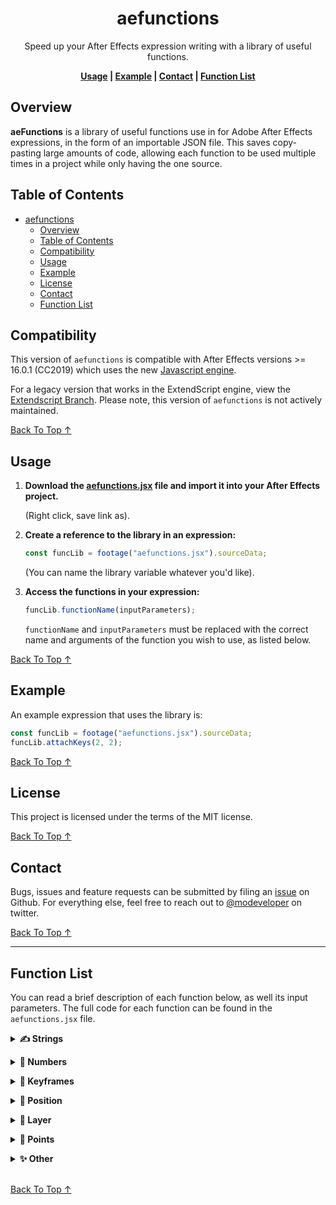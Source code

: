 <!-- Links -->
[Back To Top ↑]: #aefunctions

<div align="center">

# aefunctions

Speed up your After Effects expression writing with a library of useful functions.

**[Usage](#usage) | [Example](#example) | [Contact](#contact) | [Function List](#function-list)**

</div>

## Overview

**aeFunctions** is a library of useful functions use in for Adobe After Effects expressions, in the form of an importable JSON file. This saves copy-pasting large amounts of code, allowing each function to be used multiple times in a project while only having the one source.

## Table of Contents

- [aefunctions](#aefunctions)
  - [Overview](#overview)
  - [Table of Contents](#table-of-contents)
  - [Compatibility](#compatibility)
  - [Usage](#usage)
  - [Example](#example)
  - [License](#license)
  - [Contact](#contact)
  - [Function List](#function-list)

## Compatibility

This version of `aefunctions` is compatible with After Effects versions >= 16.0.1 (CC2019) which uses the new [Javascript engine](https://helpx.adobe.com/after-effects/using/expression-language-reference.html).

For a legacy version that works in the ExtendScript engine, view the [Extendscript Branch](https://github.com/motiondeveloper/aefunctions/tree/extendscript). Please note, this version of `aefunctions` is not actively maintained.

[Back To Top ↑]

## Usage

1. **Download the [aefunctions.jsx](https://raw.githubusercontent.com/timhaywood/aeFunctions/master/aefunctions.jsx) file and import it into your After Effects project.**

   (Right click, save link as).

2. **Create a reference to the library in an expression:**

   ```javascript
   const funcLib = footage("aefunctions.jsx").sourceData;
   ```

   (You can name the library variable whatever you'd like).

3. **Access the functions in your expression:**

    ```javascript
    funcLib.functionName(inputParameters);
    ```

    `functionName` and `inputParameters` must be replaced with the correct name and arguments of the function you wish to use, as listed below.

[Back To Top ↑]

## Example

   An example expression that uses the library is:

   ```javascript
   const funcLib = footage("aefunctions.jsx").sourceData;
   funcLib.attachKeys(2, 2);
   ```

[Back To Top ↑]

## License

This project is licensed under the terms of the MIT license.

[Back To Top ↑]

## Contact

Bugs, issues and feature requests can be submitted by filing an [issue](https://github.com/motiondeveloper/ekeys/issues) on Github. For everything else, feel free to reach out to [@modeveloper](https://twitter.com/modeveloper) on twitter.

[Back To Top ↑]

----------

## Function List

You can read a brief description of each function below, as well its input parameters. The full code for each function can be found in the `aefunctions.jsx` file.

**<details><summary>✍️ Strings</summary>**

- **textCount**

  ```javascript
  textCount(sourceText, type);
  ```

  Returns the number of words, lines or characters in a string. Takes a string and the type of count, either `"word"`,`"line"` or `"char"`. If no count type is specified, a default of `"word"` is used.

- **cleanLines**

  ```javascript
  cleanString(string, maxLines, maxCharacters);
  ```

  Limits the maximum number of lines, as well as performing the following actions on each line:

  - Limiting the number of characters
  - Removing leading and trailing whitespace

- **textLayerIsEmpty**

  ```javascript
  textLayerIsEmpty(layer);
  ```

  Returns true is the `sourceText` property of a layer is empty, or false otherwise.

- **textLayersAreAllEmpty**

  ```javascript
  textLayersAreAllEmpty(layers);
  ```

  Returns true if all the text layers in an array have an empty `sourceText` property.

- **getNonEmptyTextLayers**

  ```javascript
  getLastNonEmptyTextLayer(layers);
  ```

  Filters out the text layers in an array that have empty `sourceText` properties.

- **textLayersAreAllEmpty**

  ```javascript
  textLayersAreAllEmpty(layers);
  ```

  Returns `true` if the text layers in a given are all empty, otherwise returns `true`.

</details>

**<details><summary>🧮 Numbers</summary>**

- **padNumber**

  ```javascript
  padNumber(num, length);
  ```

  Adds leading zeros to a number, up to a specified total length.

- **commaNum**

  ```javascript
  commaNum(num);
  ```

  Rounds and adds commas to a number (e.g. "100,000,000). Original function courtesy of Dan Ebberts.

- **countdown**

  ```javascript
  countdown(length, speed);
  ```

  Returns an string in the format `minutes:seconds`, counting down to zero from a specified number of seconds. An optional `speed` value can be given to mofify the countdown rate (defaults to `1`).

</details>

**<details><summary>🔹 Keyframes</summary>**

- **attachKeys**

  ```javascript
  attachKeys(inKeys, outKeys);
  ```

  Attaches a specified number of keyframes to the in and out point of a layer, so you can trim the layer and your keyframed animation will follow. Takes the number of in and out keyframes to attach as input.

- **bounceKeys**

  ```javascript
  bounceKeys(amp, freq, decay, keyMin, keyMax);
  ```

  Adds a bounce effect to the keyframes within a specified range. Somewhat untested.
  Adapted from [Danny Jenkins' bounce script](http://dannyjenkins.com.au/After-Effects-Expressions).

- **keyframesToArray**

  ```javascript
  keyframesToArray();
  ```

  Returns an array of keyframes, where each element is an object with `.time` and `.value` properties. Takes no inputs.

</details>

**<details><summary>📌 Position</summary>**

- **isometricPosition**

  ```javascript
  isometricPosition(pointControl, offset);
  ```

  Takes a set of 2D coordinates from a point control effect and returns isometric positions. Takes the name of the point control and an offset array as input.

- **circularMotion**

  ```javascript
  circularMotion(radius, revolutionTime, startAngle);
  ```

  Returns an animated, 2 dimensional value that moves in a circle according to a given `radius`, `revolutionTime` (time to complete one revolution), and `startAngle`.

- **circularPosition**

  ```javascript
  circularPosition(radius, angle);
  ```

  Returns a position along a circle according to a given `radius` and `angle`.

</details>

**<details><summary>🥞 Layer</summary>**

- **layersToLayerNames**

  ```javascript
  layersToLayerNames(layers);
  ```

  Returns an array of the names of all the layers in a given array.

- **layerNamesToLayers**

  ```javascript
  layerNamesToLayers(layersNames);
  ```

  Given an array of layer names, it returns an array of their perspective layers.

- **layerBoundsPath**

  ```javascript
  layerBoundsPath(buffer, sourceLayer, extend, sampleTime);
  ```

  Returns a path that is a rectangle the size of the specified layer, plus a given buffer. Takes the buffer amount, source layer, whether to include extents, and a sample time as optional inputs. If no inputs a given, it defaults to `0`, `thisLayer`, `false` and `time`.

- **layerTopLeft**

  ```javascript
  layerTopLeft(layer, sourceTime);
  ```

  Returns the top-left point of a given layer, in composition space. `sourceTime` defaults to the composition time.

- **heightIsZero**

  ```javascript
  heightIsZero(layer);
  ```

  Returns true if a layers height is 0, otherwise returns false.

- **layerIsHidden**

  ```javascript
  layerIsHidden(layer);
  ```

  Returns true if the opacity value of a layer is 0, otherwise returns false.

- **layerSize**

  ```javascript
  layerSize(layerIndex, sampleTime);
  ```

  Returns the width and height of a layer as an array. Takes the layer (index or name) and sample time as input. If no sampleTime parameter is given, a default of the current time is used.

</details>

**<details><summary>📐 Points</summary>**

- **pointsToPath**

  ```javascript
  pointsToPath(points, closed);
  ```

  Returns a path containing the given array of points. `closed` defaults to true.

- **gridPoints**

  ```javascript
  gridPoints(rows, columns, rowNum, columnNum, gridSize);
  ```

  Returns a rectangular path that is a cell of a grid.
  - `rows`: The number of rows in the grid
  - `columns`: The number of columns in the grid
  - `rowNum`: The row number of the cell
  - `columnNum`: The column number of the cell
  - `gridSize`: The total size of the grid as a 2D array. Defaults to the composition size.

</details>

**<details><summary>✨ Other</summary>**

- **effectSearch**

  ```javascript
  effectSearch(effectName);
  ```

  Returns the number of effects with a certain name, or the total number of effects if no name is given. Takes the effect name to search for as input.

- **hideLayerWhenBelow**

  ```javascript
  hideLayerWhenBelow(layerIndex);
  ```

  Returns an opacity of 0 if the specified layer has started, otherwise returns 100. Useful for quickly working with lots of stacked layers in After Effects. Takes the layer index (integer) or layer name (string) as input.

</details>

<br>

[Back To Top ↑]